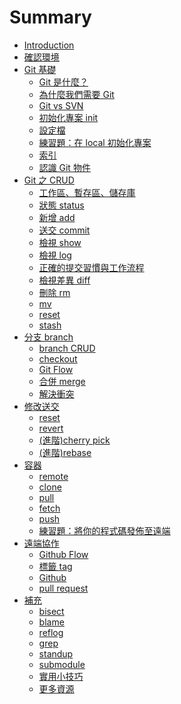 # Summary

* [Introduction](README.md)
* [確認環境](prepare/vm.md)
* [Git 基礎]()
  * [Git 是什麼？](foundation/what.md)
  * [為什麼我們需要 Git](foundation/why.md)
  * [Git vs SVN](foundation/git-vs-svn.md)
  * [初始化專案 init](command/init.md)
  * [設定檔](command/config.md)
  * [練習題：在 local 初始化專案](practice/init.md)
  * [索引](foundation/index.md)
  * [認識 Git 物件](foundation/object.md)
* [Git 之 CRUD]()
  * [工作區、暫存區、儲存庫]()
  * [狀態 status](command/status.md)
  * [新增 add](command/add.md)
  * [送交 commit](command/commit.md)
  * [檢視 show](command/show.md)
  * [檢視 log](command/log.md)
  * [正確的提交習慣與工作流程]()
  * [檢視差異 diff](command/diff.md)
  * [刪除 rm](command/rm.md)
  * [mv](command/mv.md)
  * [reset](command/reset.md)
  * [stash](command/stash.md)
* [分支 branch]()
  * [branch CRUD](command/branch.md)
  * [checkout](command/checkout.md)
  * [Git Flow](foundation/git-flow.md)
  * [合併 merge](command/merge.md)
  * [解決衝突](foundation/conflict.md)
* [修改送交]()
  * [reset](command/reset.md)
  * [revert](command/revert.md)
  * [(進階)cherry pick](command/cherry-pick.md)
  * [(進階)rebase](command/rebase.md)
* [容器](foundation/container.md)
  * [remote](command/remote.md)
  * [clone](command/clone.md)
  * [pull](command/pull.md)
  * [fetch](command/fetch.md)
  * [push](command/push.md)
  * [練習題：將你的程式碼發佈至遠端](practice/push.md)
* [遠端協作]()
  * [Github Flow]()
  * [標籤 tag](command/tag.md)
  * [Github](github.md)
  * [pull request](foundation/pull-request.md)
* [補充]()
  * [bisect](command/bisect.md)
  * [blame](command/blame.md)
  * [reflog](command/reflog.md)
  * [grep](command/grep.md)
  * [standup](command/standup.md)
  * [submodule](command/submodule.md)
  * [實用小技巧](tips.md)
  * [更多資源](resource.md)